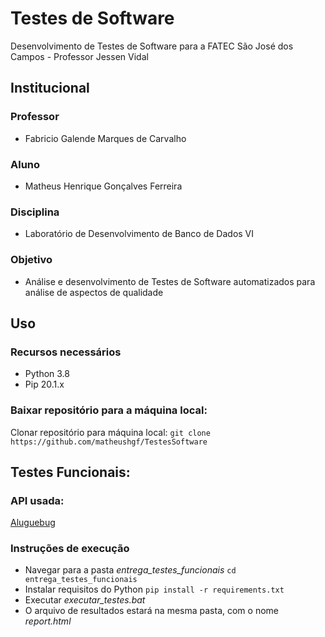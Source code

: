 # Testes de Software
Desenvolvimento de Testes de Software para a FATEC São José dos Campos - Professor Jessen Vidal

## Institucional
### Professor
* Fabricio Galende Marques de Carvalho

### Aluno
* Matheus Henrique Gonçalves Ferreira

### Disciplina
* Laboratório de Desenvolvimento de Banco de Dados VI

### Objetivo
* Análise e desenvolvimento de Testes de Software automatizados para análise de aspectos de qualidade

## Uso
### Recursos necessários
* Python 3.8
* Pip 20.1.x

### Baixar repositório para a máquina local:
Clonar repositório para máquina local:
``
git clone https://github.com/matheushgf/TestesSoftware
``

## Testes Funcionais:
### API usada:
[Aluguebug](https://aluguebug.herokuapp.com/ajuda "Aluguebug")

### Instruções de execução
* Navegar para a pasta *entrega_testes_funcionais*
``
cd entrega_testes_funcionais
``
* Instalar requisitos do Python
``
pip install -r requirements.txt
``
* Executar *executar_testes.bat*
* O arquivo de resultados estará na mesma pasta, com o nome *report.html*